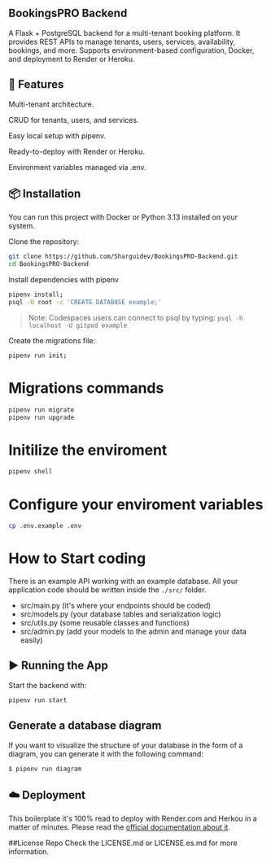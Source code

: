 ## BookingsPRO Backend

A Flask + PostgreSQL backend for a multi-tenant booking platform.
It provides REST APIs to manage tenants, users, services, availability, bookings, and more.
Supports environment-based configuration, Docker, and deployment to Render or Heroku.

## 🚀 Features

Multi-tenant architecture.

CRUD for tenants, users, and services.

Easy local setup with pipenv.

Ready-to-deploy with Render or Heroku.

Environment variables managed via .env.

## 📦 Installation

You can run this project with Docker or Python 3.13 installed on your system.

Clone the repository:

```sh
git clone https://github.com/Sharguidev/BookingsPRO-Backend.git
cd BookingsPRO-Backend

```

Install dependencies with pipenv 

```sh
pipenv install;
psql -U root -c 'CREATE DATABASE example;'

```

> Note: Codespaces users can connect to psql by typing: `psql -h localhost -U gitpod example`


Create the migrations file:
```sh
pipenv run init;
```
# Migrations commands

```sh
pipenv run migrate
pipenv run upgrade
```

# Initilize the enviroment

```sh
pipenv shell
```

# Configure your enviroment variables

```sh
cp .env.example .env
```

# How to Start coding

There is an example API working with an example database. All your application code should be written inside the `./src/` folder.

- src/main.py (it's where your endpoints should be coded)
- src/models.py (your database tables and serialization logic)
- src/utils.py (some reusable classes and functions)
- src/admin.py (add your models to the admin and manage your data easily)

## ▶️ Running the App

Start the backend with:

```sh
pipenv run start
```

## Generate a database diagram

If you want to visualize the structure of your database in the form of a diagram, you can generate it with the following command:

```bash
$ pipenv run diagram
```

## ☁️ Deployment
This boilerplate it's 100% read to deploy with Render.com and Herkou in a matter of minutes. Please read the [official documentation about it](https://start.4geeksacademy.com/deploy).

##License Repo
Check the LICENSE.md or LICENSE.es.md for more information.
